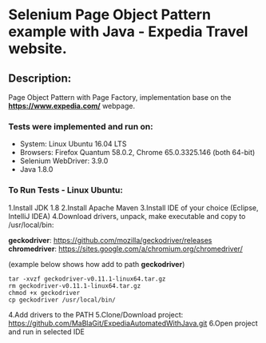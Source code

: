 # Selenium Page Object Pattern example with Java - Expedia Travel website.

## Description:
Page Object Pattern with Page Factory, implementation base on the __https://www.expedia.com/__ webpage.

### Tests were implemented and run on:

* System: Linux Ubuntu 16.04 LTS
* Browsers: Firefox Quantum 58.0.2, Chrome 65.0.3325.146 (both 64-bit)
* Selenium WebDriver: 3.9.0
* Java 1.8.0

### To Run Tests - Linux Ubuntu:

1.Install JDK 1.8
2.Install Apache Maven
3.Install IDE of your choice (Eclipse, IntelliJ IDEA)
4.Download drivers, unpack, make executable and copy to /usr/local/bin:

__geckodriver__: https://github.com/mozilla/geckodriver/releases
__chromedriver__: https://sites.google.com/a/chromium.org/chromedriver/

(example below shows how add to path __geckodriver__)

```
tar -xvzf geckodriver-v0.11.1-linux64.tar.gz
rm geckodriver-v0.11.1-linux64.tar.gz
chmod +x geckodriver
cp geckodriver /usr/local/bin/
```
4.Add drivers to the PATH
5.Clone/Download project: https://github.com/MaBlaGit/ExpediaAutomatedWithJava.git
6.Open project and run in selected IDE
